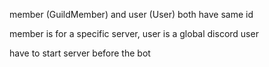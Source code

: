 member (GuildMember) and user (User) both have same id

member is for a specific server, user is a global discord user

have to start server before the bot